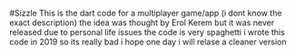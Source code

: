 #Sizzle 
This is the dart code for a multiplayer game/app (i dont know the exact description) the idea was thought by Erol Kerem but it was never released due to personal life issues the code is very spaghetti i wrote this code in 2019 so its really bad i hope one day i will relase a cleaner version  
